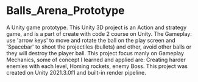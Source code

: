 # Balls_Arena_Prototype
 A Unity game prototype.
 This Unity 3D project is an Action and strategy game, and is a part of create with code 2 course on Unity.
 The Gameplay: use 'arrow keys' to move and rotate the ball on the play screen and 'Spacebar' to shoot the projectiles (bullets) and other, avoid other balls or they  will destroy the player ball.
 This project focus manly on Gameplay Mechanics, some of concept I learned and applied are: Creating harder enemies with each level, Homing rockets, enemy Boss.
 This project was created on Unity 2021.3.0f1 and built-in render pipeline.
